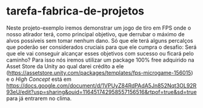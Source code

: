 # tarefa-fabrica-de-projetos
Neste projeto-exemplo iremos demonstrar um jogo de tiro em FPS onde o nosso atirador terá, como principal objetivo, que derrubar o máximo de alvos possíveis sem tomar nenhum dano. 
Só que ele terá alguns percalços que poderão ser considerados cruciais para que ele cumpra o desafio: Será que ele vai conseguir alcançar esses objetivos com sucesso ou ficará pelo caminho?
Para isso nós iremos utilizar um package 100% free adquirido na Asset Store da Unity ao qual darei crédito a ele (https://assetstore.unity.com/packages/templates/fps-microgame-156015) e o *High Concept* está em https://docs.google.com/document/d/1VPUyZ84RdPAdA5Jn852Nqt3OL92R93eU/edit?usp=sharing&ouid=116451742958557156516&rtpof=true&sd=true para já entrarem no clima.
